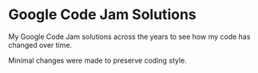 # Google Code Jam Solutions

My Google Code Jam solutions across the years to see how my code has changed over time.

Minimal changes were made to preserve coding style.
